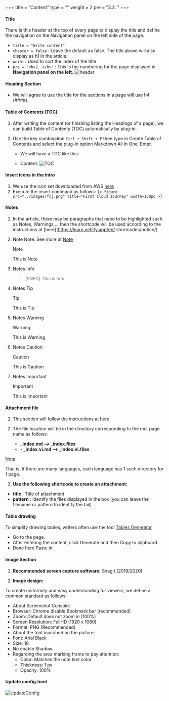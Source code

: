 +++
title = "Content"
type = ""
weight = 2
pre = "3.2. "
+++

#### Title

There is this header at the top of every page to display the title and define the navigation on the Navigation panel on the left side of the page.
 - `title = "Write content"`
 - `chapter = false` : Leave the default as false. The title above will also display as h1 in the article.
 - `weiht:` Used to sort the index of the title
 - `pre = "<b>2. </b>"` : This is the numbering for the page displayed in **Navigation panel on the left.**
  ![header](/images/3.content/0002-header.png)   
#### Heading Section
- We will agree to use the title for the sections in a page will use h4 (####).

#### Table of Contents (TOC)
1. After writing the content (or finishing listing the Headings of a page), we can build Table of Contents (TOC) automatically by plug-in.

2. Use the key combination `Ctrl + Shift + P` then type in Create Table of Contents and select the plug-in option Markdown All in One. Enter.
   - We will have a TOC like this:

   - Content:
    ![TOC](/images/3.content/0003-tableofcontent.png)

#### Insert icons in the intro
1. We use the icon set downloaded from AWS [here](https://aws.amazon.com/vi/architecture/icons/)
2. Execute the insert command as follows:
    `{< figure src="../images/fcj.png" title="First Cloud Journey" width=150pc >}`


#### Notes
1. In the article, there may be paragraphs that need to be highlighted such as Notes, Warnings,… then the shortcode will be used according to the instructions at [here](https://learn.netlify.app/en/ shortcodes/notice/)

2. Note Note. See more at [Note](https://github.com/Van-Hoang-Kha/van-hoang-kha.github.io/blob/master/source/note.txt)
   > [!NOTE]
   > This is Note

3. Notes Info
   > [!INFO]
   > This is Info

4. Notes Tip
   > [!TIP]
   > This is Tip

5. Notes Warning
   > [!WARNING]
   > This is Warning

6. Notes Caution
   > [!CAUTION]
   > This is Caution

7. Notes Important
   > [!IMPORTANT]
   > This is important

#### Attachment file
1. This section will follow the instructions at [here](https://learn.netlify.app/en/shortcodes/attachments/)

2. The file location will be in the directory corresponding to the md. page name as follows:
   - **_index.md —> _index.files**
   - **- _index.vi.md —> _index.vi.files**

> [!NOTE]
> That is, if there are many languages, each language has 1 such directory for 1 page.

3. **Use the following shortcode to create an attachment:**
 - **title** : Title of attachment
 - **pattern** : Identify the files displayed in the box (you can leave the filename or pattern to identify the tail)

#### Table drawing
To simplify drawing tables, writers often use the tool [Tables Generator](https://www.tablesgenerator.com/markdown_tables#google_vignette)
 - Go to the page.
 - After entering the content, click Generate and then Copy to clipboard.
 - Done here Paste in.
  
#### Image Section
 1. **Recommended screen capture software:** SnagIt (2019/2020)

 2. **Image design:**

To create uniformity and easy understanding for viewers, we define a common standard as follows:

 - About Screenshot Console:
 - Browser: Chrome disable Bookmark bar (recommended)
 - Zoom: Default does not zoom in (100%)
 - Screen Resolution: FullHD (1920 x 1080)
 - Format: PNG (Recommended)
 - About the font inscribed on the picture:
 - Font: Arial Black
 - Size: 18
 - No enable Shadow.
 - Regarding the area marking frame to pay attention:
   - Color: Matches the note text color
   - Thickness: 1 px
   - Opacity: 100%

#### Update config.toml
![UpdateConfig](/images/3.content/0004-updateConfig.png)